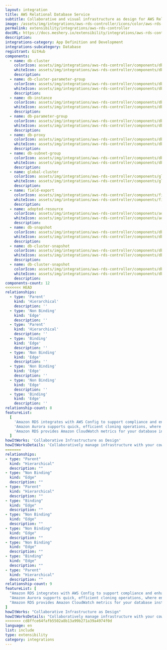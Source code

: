 ```yaml
---
layout: integration
title: AWS Relational Database Service
subtitle: Collaborative and visual infrastructure as design for AWS Relational Database Service
image: /assets/img/integrations/aws-rds-controller/icons/color/aws-rds-controller-color.svg
permalink: extensibility/integrations/aws-rds-controller
docURL: https://docs.meshery.io/extensibility/integrations/aws-rds-controller
description:
integrations-category: App Definition and Development
integrations-subcategory: Database
registrant: GitHub
components:
  - name: db-cluster
    colorIcon: assets/img/integrations/aws-rds-controller/components/db-cluster/icons/color/db-cluster-color.svg
    whiteIcon: assets/img/integrations/aws-rds-controller/components/db-cluster/icons/white/db-cluster-white.svg
    description:
  - name: db-cluster-parameter-group
    colorIcon: assets/img/integrations/aws-rds-controller/components/db-cluster-parameter-group/icons/color/db-cluster-parameter-group-color.svg
    whiteIcon: assets/img/integrations/aws-rds-controller/components/db-cluster-parameter-group/icons/white/db-cluster-parameter-group-white.svg
    description:
  - name: db-instance
    colorIcon: assets/img/integrations/aws-rds-controller/components/db-instance/icons/color/db-instance-color.svg
    whiteIcon: assets/img/integrations/aws-rds-controller/components/db-instance/icons/white/db-instance-white.svg
    description:
  - name: db-parameter-group
    colorIcon: assets/img/integrations/aws-rds-controller/components/db-parameter-group/icons/color/db-parameter-group-color.svg
    whiteIcon: assets/img/integrations/aws-rds-controller/components/db-parameter-group/icons/white/db-parameter-group-white.svg
    description:
  - name: db-proxy
    colorIcon: assets/img/integrations/aws-rds-controller/components/db-proxy/icons/color/db-proxy-color.svg
    whiteIcon: assets/img/integrations/aws-rds-controller/components/db-proxy/icons/white/db-proxy-white.svg
    description:
  - name: db-subnet-group
    colorIcon: assets/img/integrations/aws-rds-controller/components/db-subnet-group/icons/color/db-subnet-group-color.svg
    whiteIcon: assets/img/integrations/aws-rds-controller/components/db-subnet-group/icons/white/db-subnet-group-white.svg
    description:
  - name: global-cluster
    colorIcon: assets/img/integrations/aws-rds-controller/components/global-cluster/icons/color/global-cluster-color.svg
    whiteIcon: assets/img/integrations/aws-rds-controller/components/global-cluster/icons/white/global-cluster-white.svg
    description:
  - name: field-export
    colorIcon: assets/img/integrations/aws-rds-controller/components/field-export/icons/color/field-export-color.svg
    whiteIcon: assets/img/integrations/aws-rds-controller/components/field-export/icons/white/field-export-white.svg
    description:
  - name: adopted-resource
    colorIcon: assets/img/integrations/aws-rds-controller/components/adopted-resource/icons/color/adopted-resource-color.svg
    whiteIcon: assets/img/integrations/aws-rds-controller/components/adopted-resource/icons/white/adopted-resource-white.svg
    description:
  - name: db-snapshot
    colorIcon: assets/img/integrations/aws-rds-controller/components/db-snapshot/icons/color/db-snapshot-color.svg
    whiteIcon: assets/img/integrations/aws-rds-controller/components/db-snapshot/icons/white/db-snapshot-white.svg
    description:
  - name: db-cluster-snapshot
    colorIcon: assets/img/integrations/aws-rds-controller/components/db-cluster-snapshot/icons/color/db-cluster-snapshot-color.svg
    whiteIcon: assets/img/integrations/aws-rds-controller/components/db-cluster-snapshot/icons/white/db-cluster-snapshot-white.svg
    description:
  - name: db-cluster-snapshot
    colorIcon: assets/img/integrations/aws-rds-controller/components/db-cluster-snapshot/icons/color/db-cluster-snapshot-color.svg
    whiteIcon: assets/img/integrations/aws-rds-controller/components/db-cluster-snapshot/icons/white/db-cluster-snapshot-white.svg
    description:
components-count: 12
<<<<<<< HEAD
relationships:
  - type: 'Parent'
    kind: 'Hierarchical'
    description: ''
  - type: 'Non Binding'
    kind: 'Edge'
    description: ''
  - type: 'Parent'
    kind: 'Hierarchical'
    description: ''
  - type: 'Binding'
    kind: 'Edge'
    description: ''
  - type: 'Non Binding'
    kind: 'Edge'
    description: ''
  - type: 'Non Binding'
    kind: 'Edge'
    description: ''
  - type: 'Non Binding'
    kind: 'Edge'
    description: ''
  - type: 'Binding'
    kind: 'Edge'
    description: ''
relationship-count: 8
featureList:
  [
    'Amazon RDS integrates with AWS Config to support compliance and enhance security by recording and auditing changes to the configuration of your DB instance',
    'Amazon Aurora supports quick, efficient cloning operations, where entire multi-terabyte database clusters can be cloned in minutes.',
    'Amazon RDS provides Amazon CloudWatch metrics for your database instances at no additional charge.',
  ]
howItWorks: 'Collaborative Infrastructure as Design'
howItWorksDetails: 'Collaboratively manage infrastructure with your coworkers synchronously sharing the same designs.'
=======
relationships: 
- type: "Parent"
  kind: "Hierarchical"
  description: ""
- type: "Non Binding"
  kind: "Edge"
  description: ""
- type: "Parent"
  kind: "Hierarchical"
  description: ""
- type: "Binding"
  kind: "Edge"
  description: ""
- type: "Non Binding"
  kind: "Edge"
  description: ""
- type: "Non Binding"
  kind: "Edge"
  description: ""
- type: "Non Binding"
  kind: "Edge"
  description: ""
- type: "Binding"
  kind: "Edge"
  description: ""
- type: "Parent"
  kind: "Hierarchical"
  description: ""
relationship-count: 9
featureList: [
  "Amazon RDS integrates with AWS Config to support compliance and enhance security by recording and auditing changes to the configuration of your DB instance",
  "Amazon Aurora supports quick, efficient cloning operations, where entire multi-terabyte database clusters can be cloned in minutes.",
  "Amazon RDS provides Amazon CloudWatch metrics for your database instances at no additional charge."
]
howItWorks: "Collaborative Infrastructure as Design"
howItWorksDetails: "Collaboratively manage infrastructure with your coworkers synchronously sharing the same designs."
>>>>>>> cd8ffce64fafb5502a8b13a99b271a39a4974f0d
language: en
list: include
type: extensibility
category: integrations
---
```

